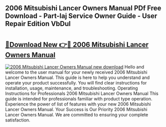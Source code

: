 ## 2006 Mitsubishi Lancer Owners Manual PDf Free Download - Part-laj Service Owner Guide - User Repair Edition VbDul

# <h2><a href="http://bc25932.oget.top/?id=2006+Mitsubishi+Lancer+Owners+Manual">🔗Download New 👉🔴 2006 Mitsubishi Lancer Owners Manual</a></h2>

[![2006 Mitsubishi Lancer Owners Manual new download](https://i.imgur.com/5g1atiW.png)](http://bc25932.oget.top/?id=2006+Mitsubishi+Lancer+Owners+Manual)
Hello and welcome to the user manual for your newly received 2006 Mitsubishi Lancer Owners Manual. This guide is here to help you understand and operate your product successfully. You will find clear instructions for installation, usage, maintenance, and troubleshooting. Operating Instructions for Professionals 2006 Mitsubishi Lancer Owners Manual This guide is intended for professionals familiar with product type operation. Experience the power of list of features with your new 2006 Mitsubishi Lancer Owners Manual. Your Success is Our Priority 2006 Mitsubishi Lancer Owners Manual. We are committed to ensuring your complete satisfaction.
